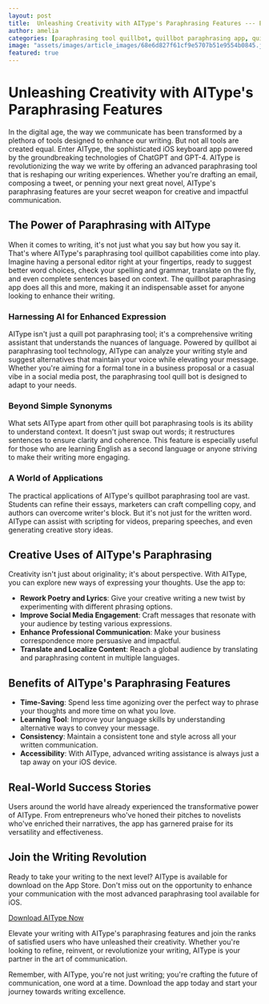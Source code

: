 ```yaml
---
layout: post
title:  Unleashing Creativity with AIType's Paraphrasing Features --- Emphasize on creative uses of AIType's paraphrasing.
author: amelia
categories: [paraphrasing tool quillbot, quillbot paraphrasing app, quill pot paraphrasing tool, quillbot ai paraphrasing tool, paraphrasing tool quill bot, quill bot paraphrasing tool, quillbot paraphrasing tool]
image: "assets/images/article_images/68e6d827f61cf9e5707b51e9554b0845.jpg"
featured: true
---
```


# Unleashing Creativity with AIType's Paraphrasing Features

In the digital age, the way we communicate has been transformed by a plethora of tools designed to enhance our writing. But not all tools are created equal. Enter AIType, the sophisticated iOS keyboard app powered by the groundbreaking technologies of ChatGPT and GPT-4. AIType is revolutionizing the way we write by offering an advanced paraphrasing tool that is reshaping our writing experiences. Whether you're drafting an email, composing a tweet, or penning your next great novel, AIType's paraphrasing features are your secret weapon for creative and impactful communication.

## The Power of Paraphrasing with AIType

When it comes to writing, it's not just what you say but how you say it. That's where AIType's paraphrasing tool quillbot capabilities come into play. Imagine having a personal editor right at your fingertips, ready to suggest better word choices, check your spelling and grammar, translate on the fly, and even complete sentences based on context. The quillbot paraphrasing app does all this and more, making it an indispensable asset for anyone looking to enhance their writing.

### Harnessing AI for Enhanced Expression

AIType isn't just a quill pot paraphrasing tool; it's a comprehensive writing assistant that understands the nuances of language. Powered by quillbot ai paraphrasing tool technology, AIType can analyze your writing style and suggest alternatives that maintain your voice while elevating your message. Whether you're aiming for a formal tone in a business proposal or a casual vibe in a social media post, the paraphrasing tool quill bot is designed to adapt to your needs.

### Beyond Simple Synonyms

What sets AIType apart from other quill bot paraphrasing tools is its ability to understand context. It doesn't just swap out words; it restructures sentences to ensure clarity and coherence. This feature is especially useful for those who are learning English as a second language or anyone striving to make their writing more engaging.

### A World of Applications

The practical applications of AIType's quillbot paraphrasing tool are vast. Students can refine their essays, marketers can craft compelling copy, and authors can overcome writer's block. But it's not just for the written word. AIType can assist with scripting for videos, preparing speeches, and even generating creative story ideas.

## Creative Uses of AIType's Paraphrasing

Creativity isn't just about originality; it's about perspective. With AIType, you can explore new ways of expressing your thoughts. Use the app to:

- **Rework Poetry and Lyrics**: Give your creative writing a new twist by experimenting with different phrasing options.
- **Improve Social Media Engagement**: Craft messages that resonate with your audience by testing various expressions.
- **Enhance Professional Communication**: Make your business correspondence more persuasive and impactful.
- **Translate and Localize Content**: Reach a global audience by translating and paraphrasing content in multiple languages.

## Benefits of AIType's Paraphrasing Features

- **Time-Saving**: Spend less time agonizing over the perfect way to phrase your thoughts and more time on what you love.
- **Learning Tool**: Improve your language skills by understanding alternative ways to convey your message.
- **Consistency**: Maintain a consistent tone and style across all your written communication.
- **Accessibility**: With AIType, advanced writing assistance is always just a tap away on your iOS device.

## Real-World Success Stories

Users around the world have already experienced the transformative power of AIType. From entrepreneurs who've honed their pitches to novelists who've enriched their narratives, the app has garnered praise for its versatility and effectiveness.

## Join the Writing Revolution

Ready to take your writing to the next level? AIType is available for download on the App Store. Don't miss out on the opportunity to enhance your communication with the most advanced paraphrasing tool available for iOS.

[Download AIType Now](https://apps.apple.com/us/app/aitype-grammar-check-keyboard/id6469163944)

Elevate your writing with AIType's paraphrasing features and join the ranks of satisfied users who have unleashed their creativity. Whether you're looking to refine, reinvent, or revolutionize your writing, AIType is your partner in the art of communication.

Remember, with AIType, you're not just writing; you're crafting the future of communication, one word at a time. Download the app today and start your journey towards writing excellence.
